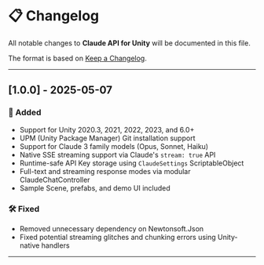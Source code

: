 # 📋 Changelog

All notable changes to **Claude API for Unity** will be documented in this file.

The format is based on [Keep a Changelog](https://keepachangelog.com/en/1.0.0/).

---

## [1.0.0] - 2025-05-07

### 🎉 Added
- Support for Unity 2020.3, 2021, 2022, 2023, and 6.0+
- UPM (Unity Package Manager) Git installation support
- Support for Claude 3 family models (Opus, Sonnet, Haiku)
- Native SSE streaming support via Claude's `stream: true` API
- Runtime-safe API Key storage using `ClaudeSettings` ScriptableObject
- Full-text and streaming response modes via modular ClaudeChatController
- Sample Scene, prefabs, and demo UI included

### 🛠 Fixed
- Removed unnecessary dependency on Newtonsoft.Json
- Fixed potential streaming glitches and chunking errors using Unity-native handlers

---